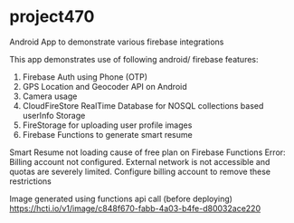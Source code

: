 # project470
Android App to demonstrate various firebase integrations

This app demonstrates use of following android/ firebase features:

1. Firebase Auth using Phone (OTP)
2. GPS Location and Geocoder API on Android
3. Camera usage
4. CloudFireStore RealTime Database for NOSQL collections based userInfo Storage
5. FireStorage for uploading user profile images
6. Firebase Functions to generate smart resume

Smart Resume not loading cause of free plan on Firebase Functions
Error: Billing account not configured. External network is not accessible and quotas are severely limited. Configure billing account to remove these restrictions

Image generated using functions api call (before deploying)
https://hcti.io/v1/image/c848f670-fabb-4a03-b4fe-d80032ace220
